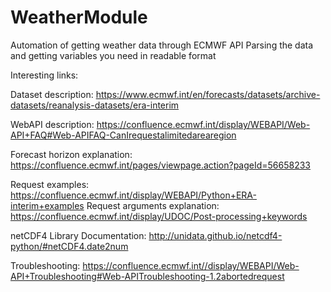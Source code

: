 # WeatherModule

Automation of getting weather data through ECMWF API
Parsing the data and getting variables you need in readable format

Interesting links:

Dataset description:
https://www.ecmwf.int/en/forecasts/datasets/archive-datasets/reanalysis-datasets/era-interim

WebAPI description:
https://confluence.ecmwf.int/display/WEBAPI/Web-API+FAQ#Web-APIFAQ-CanIrequestalimitedarearegion

Forecast horizon explanation: 
https://confluence.ecmwf.int/pages/viewpage.action?pageId=56658233

Request examples:
https://confluence.ecmwf.int/display/WEBAPI/Python+ERA-interim+examples
Request arguments explanation:
https://confluence.ecmwf.int/display/UDOC/Post-processing+keywords

netCDF4 Library Documentation:
http://unidata.github.io/netcdf4-python/#netCDF4.date2num

Troubleshooting:
https://confluence.ecmwf.int//display/WEBAPI/Web-API+Troubleshooting#Web-APITroubleshooting-1.2abortedrequest